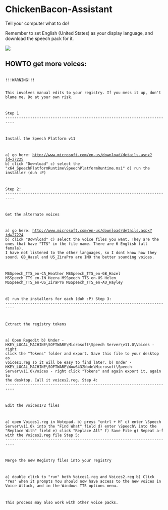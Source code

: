 # ChickenBacon-Assistant
Tell your computer what to do!




Remember to set English (United States) as your display language, and download the speech pack for it.

<img src="https://github.com/MrChickenBacon/ChickenBaconAssistantTemplate/raw/master/ChickenBaconAssistantTemplate/howto.PNG">


<h2>HOWTO get more voices:</h2>

<code>
!!!WARNING!!!

This involves manual edits to your registry. If you mess it up, don't blame me. Do at your own risk.

Step 1 --------------------------------------------------------------------------

Install the Speech Platform v11

a) go here: http://www.microsoft.com/en-us/download/details.aspx?id=27225
b) click "Download"
c) select the "x64_SpeechPlatformRuntime\SpeechPlatformRuntime.msi"
d) run the installer (duh :P)

Step 2: --------------------------------------------------------------------------

Get the alternate voices

a) go here: http://www.microsoft.com/en-us/download/details.aspx?id=27224
b) click "Download"
c) select the voice files you want. They are the ones that have "TTS" in the file name. 
There are 6 English (all female). I have not listened to the other languages, so I dont know how they sound. GB_Hazel and US_ZiraPro are IMO the better sounding voices.

MSSpeech_TTS_en-CA_Heather
MSSpeech_TTS_en-GB_Hazel
MSSpeech_TTS_en-IN_Heera
MSSpeech_TTS_en-US_Helen
MSSpeech_TTS_en-US_ZiraPro
MSSpeech_TTS_en-AU_Hayley

d) run the installers for each (duh :P)
Step 3: --------------------------------------------------------------------------

Extract the registry tokens

a) Open Regedit
b) Under - HKEY_LOCAL_MACHINE\SOFTWARE\Microsoft\Speech Server\v11.0\Voices - right click the "Tokens" folder and export. Save this file to your desktop as voices1.reg so it will be easy to find later.
b) Under - HKEY_LOCAL_MACHINE\SOFTWARE\Wow6432Node\Microsoft\Speech Server\v11.0\Voices - right click "Tokens" and again export it, again to the desktop. Call it voices2.reg.
Step 4: --------------------------------------------------------------------------

Edit the voices1/2 files

a) open Voices1.reg in Notepad.
b) press "cntrl + H"
c) enter \Speech Server\v11.0\ into the "Find What" field
d) enter \Speech\ into the "Replace With" field
e) click "Replace All"
f) Save File
g) Repeat a-f with the Voices2.reg file
Step 5: --------------------------------------------------------------------------

Merge the new Registry files into your registry

a) double click to "run" both Voices1.reg and Voices2.reg
b) Click "Yes" when it prompts
You should now have access to the new voices in Voice Attack, and in the Windows TTS options menu.

This process may also work with other voice packs.
</code>
